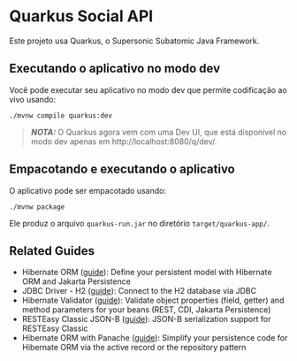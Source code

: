 # Quarkus Social API

Este projeto usa Quarkus, o Supersonic Subatomic Java Framework.

## Executando o aplicativo no modo dev

Você pode executar seu aplicativo no modo dev que permite codificação ao vivo usando:

```shell script
./mvnw compile quarkus:dev
```

> **_NOTA:_**  O Quarkus agora vem com uma Dev UI, que está disponível no modo dev apenas em http://localhost:8080/q/dev/.

## Empacotando e executando o aplicativo

O aplicativo pode ser empacotado usando:

```shell script
./mvnw package
```

Ele produz o arquivo `quarkus-run.jar` no diretório `target/quarkus-app/`.

## Related Guides

- Hibernate ORM ([guide](https://quarkus.io/guides/hibernate-orm)): Define your persistent model with Hibernate ORM and
  Jakarta Persistence
- JDBC Driver - H2 ([guide](https://quarkus.io/guides/datasource)): Connect to the H2 database via JDBC
- Hibernate Validator ([guide](https://quarkus.io/guides/validation)): Validate object properties (field, getter) and
  method parameters for your beans (REST, CDI, Jakarta Persistence)
- RESTEasy Classic JSON-B ([guide](https://quarkus.io/guides/rest-json)): JSON-B serialization support for RESTEasy
  Classic
- Hibernate ORM with Panache ([guide](https://quarkus.io/guides/hibernate-orm-panache)): Simplify your persistence code
  for Hibernate ORM via the active record or the repository pattern
